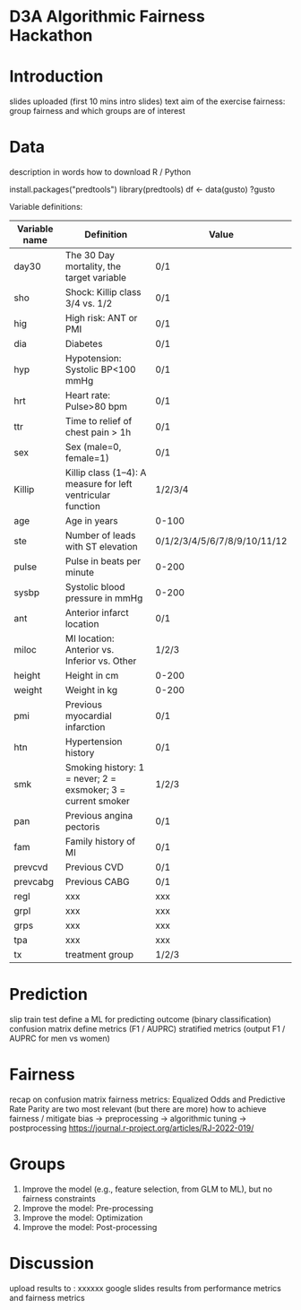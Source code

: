 # D3A Algorithmic Fairness Hackathon

# Introduction
slides uploaded (first 10 mins intro slides)
text
aim of the exercise
fairness: group fairness and which groups are of interest

# Data
description in words
how to download R / Python


install.packages("predtools")
library(predtools)
df <- data(gusto)
?gusto



Variable definitions:

Variable name | Definition | Value
---|---|---
day30 | The 30 Day mortality, the target variable | 0/1
sho | Shock: Killip class 3/4 vs. 1/2 | 0/1
hig | High risk: ANT or PMI | 0/1
dia | Diabetes | 0/1
hyp | Hypotension: Systolic BP<100 mmHg | 0/1
hrt | Heart rate: Pulse>80 bpm | 0/1
ttr | Time to relief of chest pain > 1h | 0/1
sex | Sex (male=0, female=1) | 0/1
Killip | Killip class (1–4): A measure for left ventricular function | 1/2/3/4
age | Age in years | 0-100
ste | Number of leads with ST elevation | 0/1/2/3/4/5/6/7/8/9/10/11/12
pulse | Pulse in beats per minute | 0-200
sysbp | Systolic blood pressure in mmHg | 0-200
ant | Anterior infarct location | 0/1
miloc | MI location: Anterior vs. Inferior vs. Other | 1/2/3
height | Height in cm | 0-200
weight | Weight in kg | 0-200
pmi | Previous myocardial infarction | 0/1
htn | Hypertension history | 0/1
smk | Smoking history: 1 = never; 2 = exsmoker; 3 = current smoker | 1/2/3
pan | Previous angina pectoris | 0/1
fam | Family history of MI | 0/1
prevcvd | Previous CVD | 0/1
prevcabg | Previous CABG | 0/1
regl | xxx | xxx
grpl | xxx | xxx
grps | xxx | xxx
tpa | xxx | xxx
tx | treatment group | 1/2/3




# Prediction
slip train test
define a ML for predicting outcome (binary classification)
confusion matrix
define metrics (F1 / AUPRC)
stratified metrics (output F1 / AUPRC for men vs women)

# Fairness
recap on confusion matrix
fairness metrics: Equalized Odds and Predictive Rate Parity are two most relevant (but there are more)
how to achieve fairness / mitigate bias
-> preprocessing
-> algorithmic tuning
-> postprocessing
https://journal.r-project.org/articles/RJ-2022-019/


# Groups
1. Improve the model (e.g., feature selection, from GLM to ML), but no fairness constraints
2. Improve the model: Pre-processing
3. Improve the model: Optimization
4. Improve the model: Post-processing

# Discussion
upload results to : xxxxxx google slides
results from performance metrics and fairness metrics









